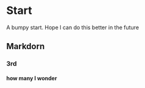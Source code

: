 # Start
A bumpy start. Hope I can do this better in the future
## Markdorn
### 3rd
#### how many I wonder
